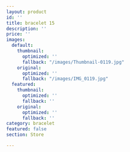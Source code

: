 ```yaml
---
layout: product
id: ''
title: bracelet 15
description: ''
price: ''
images:
  default:
    thumbnail:
      optimized: ''
      fallback: "/images/Thumbnail-0119.jpg"
    original:
      optimized: ''
      fallback: "/images/IMG_0119.jpg"
  featured:
    thumbnail:
      optimized: ''
      fallback: ''
    original:
      optimized: ''
      fallback: ''
category: bracelet
featured: false
section: Store

---
```

